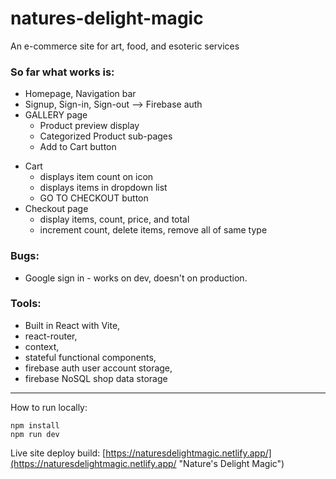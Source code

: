 # natures-delight-magic

An e-commerce site for art, food, and esoteric services

### So far what works is:
  * Homepage, Navigation bar
  * Signup, Sign-in, Sign-out --> Firebase auth
  * GALLERY page
    * Product preview display
    * Categorized Product sub-pages
    * Add to Cart button
  - Cart
    - displays item count on icon
    - displays items in dropdown list
    - GO TO CHECKOUT button
  - Checkout page
    - display items, count, price, and total
    - increment count, delete items, remove all of same type

### Bugs:
- Google sign in - works on dev, doesn't on production.

### Tools:
- Built in React with Vite, 
- react-router, 
- context, 
- stateful functional components, 
- firebase auth user account storage, 
- firebase NoSQL shop data storage
___

How to run locally:
```
npm install
npm run dev
```
Live site deploy build:
[https://naturesdelightmagic.netlify.app/](https://naturesdelightmagic.netlify.app/ "Nature's Delight Magic")
